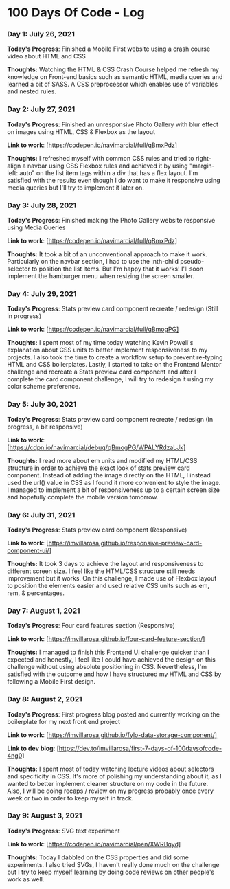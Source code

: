 # 100 Days Of Code - Log

### Day 1: July 26, 2021 

**Today's Progress**: Finished a Mobile First website using a crash course video about HTML and CSS

**Thoughts:** Watching the HTML & CSS Crash Course helped me refresh my knowledge on Front-end basics such as semantic HTML, media queries and learned a bit of SASS. A CSS preprocessor which enables use of variables and nested rules. 

### Day 2: July 27, 2021 

**Today's Progress**: Finished an unresponsive Photo Gallery with blur effect on images using HTML, CSS & Flexbox as the layout 

**Link to work**: [https://codepen.io/navimarcial/full/qBmxPdz]

**Thoughts:** I refreshed myself with common CSS rules and tried to right-align a navbar using CSS Flexbox rules and achieved it by using "margin-left: auto" on the list item tags within a div that has a flex layout. I'm satisfied with the results even though I do want to make it responsive using media queries but I'll try to implement it later on. 

### Day 3: July 28, 2021 

**Today's Progress**: Finished making the Photo Gallery website responsive using Media Queries

**Link to work**: [https://codepen.io/navimarcial/full/qBmxPdz]

**Thoughts:** It took a  bit of an unconventional approach to make it work. Particularly on the navbar section, I had to use the :nth-child pseudo-selector to position the list items. But I'm happy that it works! I'll soon implement the hamburger menu when resizing the screen smaller. 

### Day 4: July 29, 2021 

**Today's Progress**: Stats preview card component recreate / redesign (Still in progress)

**Link to work**: [https://codepen.io/navimarcial/full/qBmogPG]

**Thoughts:** I spent most of my time today watching Kevin Powell's explanation about CSS units to better implement responsiveness to my projects. I also took the time to create a workflow setup to prevent re-typing HTML and CSS boilerplates. Lastly, I started to take on the Frontend Mentor challenge and recreate a Stats preview card component and after I complete the card component challenge, I will try to redesign it using my color scheme preference.


### Day 5: July 30, 2021

**Today's Progress**: Stats preview card component recreate / redesign (In progress, a bit responsive)

**Link to work**: [https://cdpn.io/navimarcial/debug/qBmogPG/WPALYRdzaLJk]

**Thoughts:** I read more about em units and modified my HTML/CSS structure in order to achieve the exact look of stats preview card component. Instead of adding the image directly on the HTML, I instead used the url() value in CSS as I found it more convenient to style the image. I managed to implement a bit of responsiveness up to a certain screen size and hopefully complete the mobile version tomorrow. 

### Day 6: July 31, 2021

**Today's Progress**: Stats preview card component (Responsive)

**Link to work**: [https://imvillarosa.github.io/responsive-preview-card-component-ui/]

**Thoughts:** It took 3 days to achieve the layout and responsiveness to different screen size. I feel like the HTML/CSS structure still needs improvement but it works.
On this challenge, I made use of Flexbox layout to position the elements easier and used relative CSS units such as em, rem, & percentages.

### Day 7: August 1, 2021

**Today's Progress**: Four card features section (Responsive)

**Link to work**: [https://imvillarosa.github.io/four-card-feature-section/]

**Thoughts:** I managed to finish this Frontend UI challenge quicker than I expected and honestly, I feel like I could have achieved the design on this challenge without using absolute positioning in CSS. Nevertheless, I'm satisfied with the outcome and how I have structured my HTML and CSS by following a Mobile First design. 

### Day 8: August 2, 2021

**Today's Progress**: First progress blog posted and currently working on the boilerplate for my next front end project

**Link to work**: [https://imvillarosa.github.io/fylo-data-storage-component/]

**Link to dev blog**: [https://dev.to/imvillarosa/first-7-days-of-100daysofcode-4ng0]

**Thoughts:** I spent most of today watching lecture videos about selectors and specificity in CSS. It's more of polishing my understanding about it, as I wanted to better implement cleaner structure on my code in the future. Also, I will be doing recaps / review on my progress probably once every week or two in order to keep myself in track. 

### Day 9: August 3, 2021

**Today's Progress**: SVG text experiment

**Link to work**: [https://codepen.io/navimarcial/pen/XWRBqyd]

**Thoughts:** Today I dabbled on the CSS properties and did some experiments. I also tried SVGs, I haven't really done much on the challenge but I try to keep myself learning by doing code reviews on other people's work as well. 
